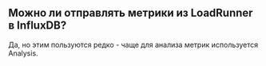 ## Можно ли отправлять метрики из LoadRunner в InfluxDB?
Да, но этим пользуются редко - чаще для анализа метрик используется Analysis.
